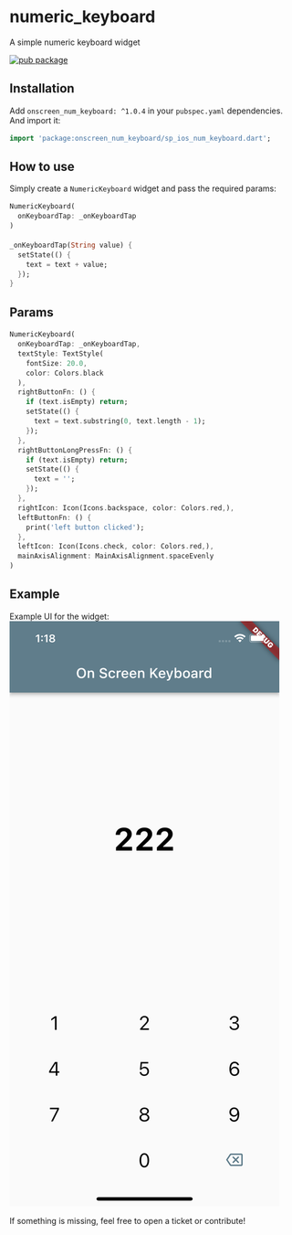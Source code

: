 # numeric_keyboard

A simple numeric keyboard widget

[![pub package](https://img.shields.io/pub/v/numeric_keyboard.svg?style=for-the-badge&color=blue)](https://pub.dartlang.org/packages/onscreen_num_keyboard)

## Installation

Add `onscreen_num_keyboard: ^1.0.4` in your `pubspec.yaml` dependencies. And import it:

```dart
import 'package:onscreen_num_keyboard/sp_ios_num_keyboard.dart';
```

## How to use

Simply create a `NumericKeyboard` widget and pass the required params:

```dart
NumericKeyboard(
  onKeyboardTap: _onKeyboardTap
)

_onKeyboardTap(String value) {
  setState(() {
    text = text + value;
  });
}
```

## Params

```dart
NumericKeyboard(
  onKeyboardTap: _onKeyboardTap,
  textStyle: TextStyle(
    fontSize: 20.0,
    color: Colors.black
  ),
  rightButtonFn: () {
    if (text.isEmpty) return;
    setState(() {
      text = text.substring(0, text.length - 1);
    });
  },
  rightButtonLongPressFn: () {
    if (text.isEmpty) return;
    setState(() {
      text = '';
    });
  },
  rightIcon: Icon(Icons.backspace, color: Colors.red,),
  leftButtonFn: () {
    print('left button clicked');
  },
  leftIcon: Icon(Icons.check, color: Colors.red,),
  mainAxisAlignment: MainAxisAlignment.spaceEvenly
)
```

## Example

Example UI for the widget:
![Example](https://raw.githubusercontent.com/Muzammil-Bilwani/Onscreen-num-keyboard/main/example.png)

If something is missing, feel free to open a ticket or contribute!
